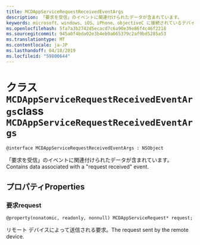 ```yaml
---
title: MCDAppServiceRequestReceivedEventArgs
description: 「要求を受信」のイベントに関連付けられたデータが含まれています。
keywords: microsoft、windows、iOS、iPhone、objectiveC に接続されているデバイス、プロジェクトのローマ
ms.openlocfilehash: 5fa7a3b2742d5ecacd7c6a90e39e86f4c46f2218
ms.sourcegitcommit: 945a0f4bda02e3b4eb9a665379c2af9bd5285a53
ms.translationtype: MT
ms.contentlocale: ja-JP
ms.lasthandoff: 04/18/2019
ms.locfileid: "59800644"
---
```

# <a name="class-mcdappservicerequestreceivedeventargs"></a><span data-ttu-id="0037e-104">クラス `MCDAppServiceRequestReceivedEventArgs`</span><span class="sxs-lookup"><span data-stu-id="0037e-104">class `MCDAppServiceRequestReceivedEventArgs`</span></span> 

```
@interface MCDAppServiceRequestReceivedEventArgs : NSObject
```  
<span data-ttu-id="0037e-105">「要求を受信」のイベントに関連付けられたデータが含まれています。</span><span class="sxs-lookup"><span data-stu-id="0037e-105">Contains data associated with a "request received" event.</span></span>

## <a name="properties"></a><span data-ttu-id="0037e-106">プロパティ</span><span class="sxs-lookup"><span data-stu-id="0037e-106">Properties</span></span>

### <a name="request"></a><span data-ttu-id="0037e-107">要求</span><span class="sxs-lookup"><span data-stu-id="0037e-107">request</span></span>
`@property(nonatomic, readonly, nonnull) MCDAppServiceRequest* request;`

<span data-ttu-id="0037e-108">リモート デバイスによって送信される要求。</span><span class="sxs-lookup"><span data-stu-id="0037e-108">The request sent by the remote device.</span></span>